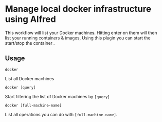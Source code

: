 # Manage local docker infrastructure using Alfred

This workflow will list your Docker machines. Hitting enter on them will then
list your running containers & images, Using this plugin you can start the start/stop the container .

## Usage

`docker`

List all Docker machines

`docker [query]`

Start filtering the list of Docker machines by `[query]`

`docker [full-machine-name]`

List all operations you can do with `[full-machine-name]`.

